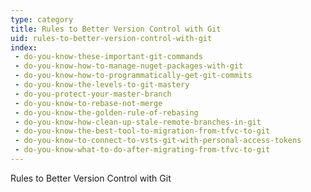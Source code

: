 ```yaml
---
type: category
title: Rules to Better Version Control with Git
uid: rules-to-better-version-control-with-git
index:
 - do-you-know-these-important-git-commands
 - do-you-know-how-to-manage-nuget-packages-with-git
 - do-you-know-how-to-programmatically-get-git-commits
 - do-you-know-the-levels-to-git-mastery
 - do-you-protect-your-master-branch
 - do-you-know-to-rebase-not-merge
 - do-you-know-the-golden-rule-of-rebasing
 - do-you-know-how-clean-up-stale-remote-branches-in-git
 - do-you-know-the-best-tool-to-migration-from-tfvc-to-git
 - do-you-know-to-connect-to-vsts-git-with-personal-access-tokens
 - do-you-know-what-to-do-after-migrating-from-tfvc-to-git
---
```


Rules to Better Version Control with Git

